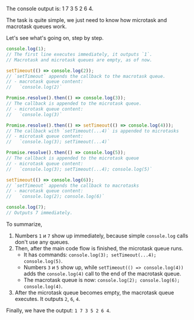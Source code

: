 The console output is: 1 7 3 5 2 6 4.

The task is quite simple, we just need to know how microtask and macrotask queues work.

Let's see what's going on, step by step.

```js
console.log(1);
// The first line executes immediately, it outputs `1`.
// Macrotask and microtask queues are empty, as of now.

setTimeout(() => console.log(2));
// `setTimeout` appends the callback to the macrotask queue.
// - macrotask queue content:
//   `console.log(2)`

Promise.resolve().then(() => console.log(3));
// The callback is appended to the microtask queue.
// - microtask queue content:
//   `console.log(3)`

Promise.resolve().then(() => setTimeout(() => console.log(4)));
// The callback with `setTimeout(...4)` is appended to microtasks
// - microtask queue content:
//   `console.log(3); setTimeout(...4)`

Promise.resolve().then(() => console.log(5));
// The callback is appended to the microtask queue
// - microtask queue content:
//   `console.log(3); setTimeout(...4); console.log(5)`

setTimeout(() => console.log(6));
// `setTimeout` appends the callback to macrotasks
// - macrotask queue content:
//   `console.log(2); console.log(6)`

console.log(7);
// Outputs 7 immediately.
```

To summarize,

1. Numbers `1` и `7` show up immediately, because simple `console.log` calls don't use any queues.
2. Then, after the main code flow is finished, the microtask queue runs.
    - It has commands: `console.log(3); setTimeout(...4); console.log(5)`.
    - Numbers `3` и `5` show up, while `setTimeout(() => console.log(4))` adds the `console.log(4)` call to the end of the macrotask queue.
    - The macrotask queue is now: `console.log(2); console.log(6); console.log(4)`.
3. After the microtask queue becomes empty, the macrotask queue executes. It outputs `2`, `6`, `4`.

Finally, we have the output: `1 7 3 5 2 6 4`.